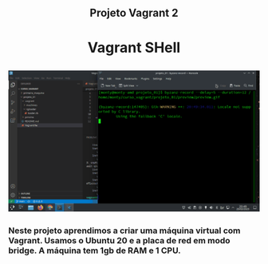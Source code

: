 <div align="center">
  <h2>Projeto Vagrant 2</h2>
  <h1>Vagrant SHell<h2>

![preview](https://github.com/Monty-Gabriel/projeto_01/blob/main/preview/vagrant_ubuntu_20.gif)

</div>

<div align="left">
<h3>Neste projeto aprendimos a criar uma máquina virtual com Vagrant.
Usamos o Ubuntu 20 e a placa de red em modo bridge.
A máquina tem 1gb de RAM e 1 CPU.
<h3>
</div>